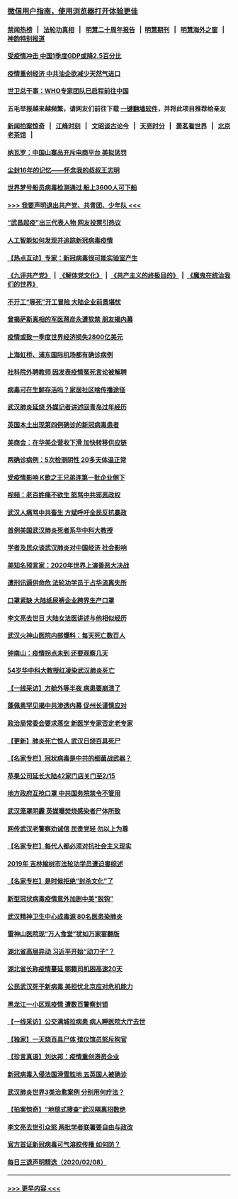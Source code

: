 ### [微信用户指南，使用浏览器打开体验更佳](https://github.com/gfw-breaker/banned-news1/blob/master/indexes/wechat-guide.md?t=0)
#### [禁闻热榜](热点新闻.md?t=0)  &nbsp;&nbsp;|&nbsp;&nbsp; [法轮功真相](https://github.com/gfw-breaker/truth/blob/master/README.md?t=0) &nbsp;&nbsp;|&nbsp;&nbsp; [明慧二十周年报告](https://github.com/gfw-breaker/mh-reports/blob/master/README.md?t=0) &nbsp;&nbsp;|&nbsp;&nbsp;[明慧期刊](https://github.com/gfw-breaker/mh-qikan) &nbsp;&nbsp;|&nbsp;&nbsp; [明慧海外之窗](https://github.com/gfw-breaker/mh-news/blob/master/README.md?t=0) &nbsp;&nbsp;|&nbsp;&nbsp; [神韵特别报道](https://github.com/gfw-breaker/mh-news/blob/master/shenyun.md?t=0)
#### [受疫情冲击 中国1季度GDP或降2.5百分比](../pages/nsc413/n11856571.md?t=02100722) 
#### [疫情重创经济 中共油企欲减少天然气进口](../pages/nsc413/n11856437.md?t=02100722) 
#### [世卫总干事：WHO专家团队已启程前往中国](../pages/nsc413/n11856612.md?t=02100722) 
#### 五毛举报越来越频繁，请网友们前往下载 [一键翻墙软件](https://github.com/gfw-breaker/ssr-accounts)，并将此项目推荐给亲友
#### [新闻拍案惊奇](https://github.com/gfw-breaker/banned-news1/blob/master/pages/link4.md) &nbsp;&nbsp;|&nbsp;&nbsp; [江峰时刻](https://github.com/gfw-breaker/banned-news1/blob/master/pages/link4.md) &nbsp;&nbsp;|&nbsp;&nbsp; [文昭谈古论今](https://github.com/gfw-breaker/banned-news1/blob/master/pages/link4.md) &nbsp;&nbsp;|&nbsp;&nbsp; [天亮时分](https://github.com/gfw-breaker/banned-news1/blob/master/pages/link4.md) &nbsp;&nbsp;|&nbsp;&nbsp; [萧茗看世界](https://github.com/gfw-breaker/banned-news1/blob/master/pages/link4.md) &nbsp;&nbsp;|&nbsp;&nbsp; [北京老茶馆](https://github.com/gfw-breaker/banned-news1/blob/master/pages/link4.md) &nbsp;&nbsp;|&nbsp;&nbsp; 
#### [纳瓦罗：中国山寨品充斥电商平台 美拟惩罚](../pages/nsc413/n11856440.md?t=02100722) 
#### [尘封16年的记忆——怀念我的叔叔王志明](../pages/nsc413/n11856459.md?t=02100722) 
#### [世界梦号船员病毒检测通过 船上3600人可下船](../pages/nsc413/n11856520.md?t=02100722) 
#### [>>> 我要声明退出共产党、共青团、少年队 <<<](https://github.com/begood0513/goodnews/blob/master/quit/letter.md) 
#### [“武昌起疫”出三代表人物 网友投票引热议](../pages/nsc413/n11856402.md?t=02100722) 
#### [人工智能如何发现并追踪新冠病毒疫情](../pages/nsc413/n11856398.md?t=02100722) 
#### [【热点互动】专家：新冠病毒很可能实验室产生](../pages/nsc413/n11856378.md?t=02100722) 
#### [《九评共产党》](https://github.com/begood0513/9ping.md/blob/master/README.md) &nbsp;|&nbsp; [《解体党文化》](../../../../jtdwh.md/blob/master/README.md)  &nbsp;|&nbsp; [《共产主义的终极目的》](../../../../gczydzjmd.md/blob/master/README.md) &nbsp;|&nbsp; [《魔鬼在统治我们的世界》](../../../../mgztzwmdsj.md/blob/master/README.md) 
#### [不开工“等死”开工冒险 大陆企业前景堪忧](../pages/nsc413/n11856312.md?t=02100722) 
#### [曾揭萨斯真相的军医蒋彦永遭软禁 朋友揭内幕](../pages/nsc413/n11856342.md?t=02100722) 
#### [疫情或致一季度世界经济损失2800亿美元](../pages/nsc413/n11855639.md?t=02100722) 
#### [上海虹桥、浦东国际机场都有确诊病例](../pages/nsc413/n11856262.md?t=02100722) 
#### [社科院外聘教师 因发表疫情冤死言论被解聘](../pages/nsc413/n11856129.md?t=02100722) 
#### [病毒可在生鲜存活吗？家居社区啥传播途径](../pages/nsc413/n11856279.md?t=02100722) 
#### [武汉肺炎延烧 外媒记者讲述回青岛过年经历](../pages/nsc413/n11856159.md?t=02100722) 
#### [英国本土出现第四例确诊的新冠病毒患者](../pages/nsc413/n11855930.md?t=02100722) 
#### [美商会：在华美企营收下滑 加快转移供应链](../pages/nsc413/n11855334.md?t=02100722) 
#### [两确诊病例：5次检测阴性 20多天体温正常](../pages/nsc413/n11855576.md?t=02100722) 
#### [受疫情影响 K歌之王兄弟连第一批企业倒下](../pages/nsc413/n11855001.md?t=02100722) 
#### [视频：老百姓痛不欲生 怒骂中共邪恶政权](../pages/nsc413/n11855080.md?t=02100722) 
#### [武汉人痛骂中共畜生 方斌呼吁全民反抗暴政](../pages/nsc413/n11855386.md?t=02100722) 
#### [首例美国武汉肺炎死者系华中科大教授](../pages/nsc413/n11855500.md?t=02100722) 
#### [学者及民众谈武汉肺炎对中国经济 社会影响](../pages/nsc413/n11855475.md?t=02100722) 
#### [美知名预言家：2020年世界上演善恶大决战](../pages/nsc413/n11855418.md?t=02100722) 
#### [遭刑讯逼供命危 法轮功学员于占华流离失所](../pages/nsc413/n11853979.md?t=02100722) 
#### [口罩紧缺 大陆纸尿裤企业跨界生产口罩](../pages/nsc413/n11854879.md?t=02100722) 
#### [李文亮去世日 大陆女法医讲述与他相似经历](../pages/nsc413/n11855213.md?t=02100722) 
#### [武汉火神山医院内部爆料：每天死亡数百人](../pages/nsc413/n11855017.md?t=02100722) 
#### [钟南山：疫情拐点未到 还要观察几天](../pages/nsc413/n11854504.md?t=02100722) 
#### [54岁华中科大教授红凌染武汉肺炎死亡](../pages/nsc413/n11854889.md?t=02100722) 
#### [【一线采访】方舱外等半夜 病患要崩溃了](../pages/nsc413/n11854786.md?t=02100722) 
#### [蓬佩奥罕见揭中共渗透内幕 促州长谨慎应对](../pages/nsc413/n11854685.md?t=02100722) 
#### [政治局常委会要求落空 新医学专家否定老专家](../pages/nsc413/n11852540.md?t=02100722) 
#### [【更新】肺炎死亡惊人 武汉日烧百具死尸](../pages/nsc413/n11801312.md?t=02100722) 
#### [【名家专栏】冠状病毒是中共的细菌战武器？](../pages/nsc413/n11854546.md?t=02100722) 
#### [苹果公司延长大陆42家门店关门至2/15](../pages/nsc413/n11854605.md?t=02100722) 
#### [地方政府互抢口罩 中共国务院禁令不管用](../pages/nsc413/n11854459.md?t=02100722) 
#### [武汉笼罩阴霾 英媒曝焚烧感染者尸体所致](../pages/nsc413/n11854482.md?t=02100722) 
#### [网传武汉老警察劝诫信 民贵党轻 勿以上为尊](../pages/nsc413/n11854494.md?t=02100722) 
#### [【名家专栏】每代人都必须对抗社会主义现实](../pages/nsc413/n11831412.md?t=02100722) 
#### [2019年 吉林榆树市法轮功学员遭迫害综述](../pages/nsc413/n11849574.md?t=02100722) 
#### [【名家专栏】是时候拒绝“封杀文化”了](../pages/nsc413/n11814093.md?t=02100722) 
#### [新型冠状病毒疫情意外加剧中美“脱钩”](../pages/nsc413/n11854475.md?t=02100722) 
#### [武汉精神卫生中心成毒源 80名医患染肺炎](../pages/nsc413/n11854415.md?t=02100722) 
#### [雷神山医院现“万人食堂”犹如万家宴翻版](../pages/nsc413/n11854454.md?t=02100722) 
#### [湖北省高层异动 习近平开始“动刀子”？](../pages/nsc413/n11854313.md?t=02100722) 
#### [湖北省长称疫情蔓延 鄂籍司机困高速20天](../pages/nsc413/n11854382.md?t=02100722) 
#### [公民武汉死于新病毒 美担忧北京应对危机能力](../pages/nsc413/n11854331.md?t=02100722) 
#### [黑龙江一小区现疫情 遭数百警察封锁](../pages/nsc413/n11854347.md?t=02100722) 
#### [【一线采访】公交满城拉病患 病人睡医院大厅去世](../pages/nsc413/n11854322.md?t=02100722) 
#### [【独家】一天烧百具尸体 殡仪馆员怒斥狗官](../pages/nsc413/n11853323.md?t=02100722) 
#### [【珍言真语】刘达邦：疫情重创港资企业](../pages/nsc413/n11854274.md?t=02100722) 
#### [新冠病毒入侵法国滑雪胜地 五英国人被确诊](../pages/nsc413/n11854307.md?t=02100722) 
#### [武汉肺炎世界3类治愈案例 分别用何疗法？](../pages/nsc413/n11854231.md?t=02100722) 
#### [【拍案惊奇】“地毯式搜查”武汉隔离招数绝](../pages/nsc413/n11853334.md?t=02100722) 
#### [李文亮去世引众怒 两批学者联署要自由与政改](../pages/nsc413/n11854100.md?t=02100722) 
#### [官方首证新冠病毒可气溶胶传播 如何防？](../pages/nsc413/n11854210.md?t=02100722) 
#### [每日三退声明精选（2020/02/08）](../pages/nsc413/n11854227.md?t=02100722) 

----
#### [ >>> 更早内容 <<< ](../indexes/nsc413-earlier.md)
